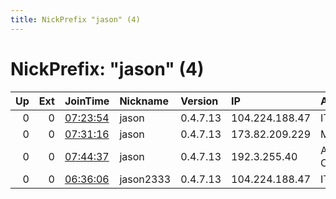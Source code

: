 ```yaml
---
title: NickPrefix "jason" (4)
---
```


# NickPrefix: "jason" (4)

|   Up |   Ext | JoinTime                                                                                              | Nickname   | Version   | IP             | AS              | CC   |   ORp |   Dirp | OS    | Contact             |   eFamMembers |
|-----:|------:|:------------------------------------------------------------------------------------------------------|:-----------|:----------|:---------------|:----------------|:-----|------:|-------:|:------|:--------------------|--------------:|
|    0 |     0 | [07:23:54](https://nusenu.github.io/OrNetStats/w/relay/1DAFDC591F6ACF4803D1D7B47B0A3F01E1546526.html) | jason      | 0.4.7.13  | 104.224.188.47 | IT7NET          | ca   |   443 |      0 | Linux | thisdk@gmail.com    |             1 |
|    0 |     0 | [07:31:16](https://nusenu.github.io/OrNetStats/w/relay/F879BCEA04EECA082BA2FEE4DE7B1F9AC51B2C5C.html) | jason      | 0.4.7.13  | 173.82.209.229 | MULTA-ASN1      | us   |  9001 |      0 | Linux | thisdk@gmail.com    |             1 |
|    0 |     0 | [07:44:37](https://nusenu.github.io/OrNetStats/w/relay/F4D3D9025EE100A8AA975CDABB394F715F5D0E4A.html) | jason      | 0.4.7.13  | 192.3.255.40   | AS-COLOCROSSING | us   |  9001 |      0 | Linux | thisdk@gmail.com    |             1 |
|    0 |     0 | [06:36:06](https://nusenu.github.io/OrNetStats/w/relay/2320CBAF6E63EF6FFC6A266E6A5D1DCDFAF37A1A.html) | jason2333  | 0.4.7.13  | 104.224.188.47 | IT7NET          | ca   |   443 |      0 | Linux | jason2333@gmail.com |             1 |
